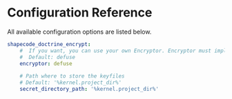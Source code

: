 # Configuration Reference

All available configuration options are listed below.

``` yaml
shapecode_doctrine_encrypt:
    #  If you want, you can use your own Encryptor. Encryptor must implements EncryptorInterface interface
    #  Default: defuse
    encryptor: defuse
    
    # Path where to store the keyfiles
    # Default: '%kernel.project_dir%'
    secret_directory_path: '%kernel.project_dir%'   
```

